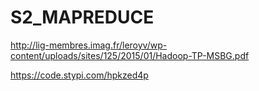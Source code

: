 # S2_MAPREDUCE

http://lig-membres.imag.fr/leroyv/wp-content/uploads/sites/125/2015/01/Hadoop-TP-MSBG.pdf

https://code.stypi.com/hpkzed4p
